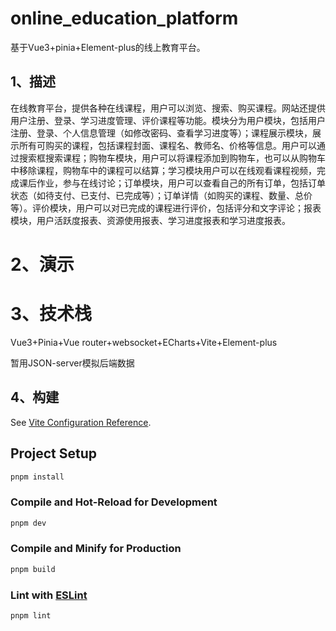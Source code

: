 # online_education_platform

基于Vue3+pinia+Element-plus的线上教育平台。

## 1、描述

​	在线教育平台，提供各种在线课程，用户可以浏览、搜索、购买课程。网站还提供用户注册、登录、学习进度管理、评价课程等功能。模块分为用户模块，包括用户注册、登录、个人信息管理（如修改密码、查看学习进度等）；课程展示模块，展示所有可购买的课程，包括课程封面、课程名、教师名、价格等信息。用户可以通过搜索框搜索课程；购物车模块，用户可以将课程添加到购物车，也可以从购物车中移除课程，购物车中的课程可以结算；学习模块用户可以在线观看课程视频，完成课后作业，参与在线讨论；订单模块，用户可以查看自己的所有订单，包括订单状态（如待支付、已支付、已完成等）；订单详情（如购买的课程、数量、总价等）。评价模块，用户可以对已完成的课程进行评价，包括评分和文字评论；报表模块，用户活跃度报表、资源使用报表、学习进度报表和学习进度报表。

# 2、演示



# 3、技术栈

Vue3+Pinia+Vue router+websocket+ECharts+Vite+Element-plus

暂用JSON-server模拟后端数据

## 4、构建

See [Vite Configuration Reference](https://vitejs.dev/config/).

## Project Setup

```sh
pnpm install
```

### Compile and Hot-Reload for Development

```sh
pnpm dev
```

### Compile and Minify for Production

```sh
pnpm build
```

### Lint with [ESLint](https://eslint.org/)

```sh
pnpm lint
```
